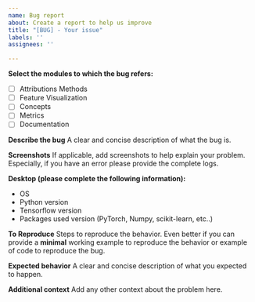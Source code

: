 ```yaml
---
name: Bug report
about: Create a report to help us improve
title: "[BUG] - Your issue"
labels: ''
assignees: ''

---
```


**Select the modules to which the bug refers:**

- [ ] Attributions Methods
- [ ] Feature Visualization
- [ ] Concepts
- [ ] Metrics 
- [ ] Documentation

**Describe the bug**
A clear and concise description of what the bug is.

**Screenshots**
If applicable, add screenshots to help explain your problem. Especially, if you have an error please provide the complete logs.

**Desktop (please complete the following information):**
 - OS
 - Python version
 - Tensorflow version
 - Packages used version (PyTorch, Numpy, scikit-learn, etc..)

**To Reproduce**
Steps to reproduce the behavior. Even better if you can provide a **minimal** working example to
 reproduce the behavior or example of code to reproduce the bug.

**Expected behavior**
A clear and concise description of what you expected to happen.

**Additional context**
Add any other context about the problem here.
